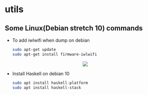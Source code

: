 # utils

## Some Linux(Debian stretch 10) commands

- To add iwlwifi when dump on debian
  ```bash
  sudo apt-get update
  sudo apt-get install firmware-iwlwifi
  ```
<div  style="text-align: center">
  <img src="https://i2.wp.com/soyprogramador.liz.mx/wp-content/uploads/2017/08/Captura-de-pantalla-de-2017-08-24-19-06-17.png">
</div>
  
- Install Haskell on debian 10
  ```bash
  sudo apt install haskell-platform
  sudo apt install haskell-stack
  ```
